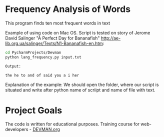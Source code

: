 # Frequency Analysis of Words

This program finds ten most frequent words in text

Example of using code on Mac OS. Script is tested on story of Jerome David Salinger "A Perfect Day for Bananafish" http://ae-lib.org.ua/salinger/Texts/N1-Bananafish-en.htm:

```bash
cd PycharmProjects/Devman
python lang_frequency.py input.txt

Output: 

the he to and of said you a i her
```

Explanation of the example:
We should open the folder, where our script is situated and write after python name of scriipt and name of file with text.

# Project Goals

The code is written for educational purposes. Training course for web-developers - [DEVMAN.org](https://devman.org)
